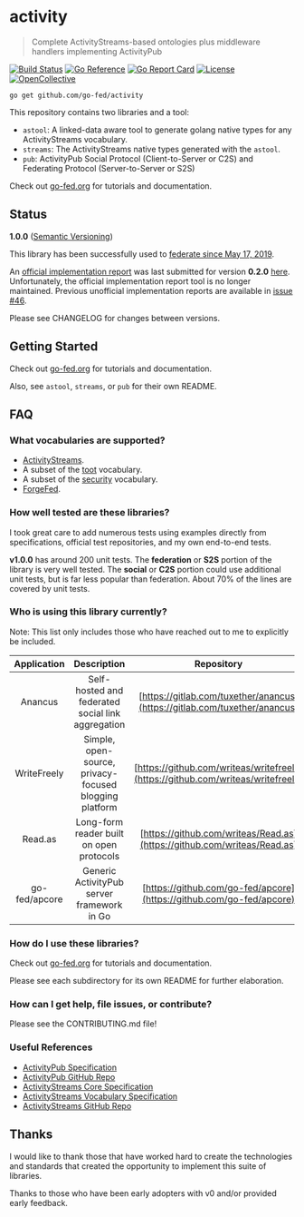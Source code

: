 # activity

> Complete ActivityStreams-based ontologies plus middleware handlers implementing ActivityPub

[![Build Status][Build-Status-Image]][Build-Status-Url] [![Go Reference][Go-Reference-Image]][Go-Reference-Url]
[![Go Report Card][Go-Report-Card-Image]][Go-Report-Card-Url] [![License][License-Image]][License-Url]
[![OpenCollective][OpenCollective-Image]][OpenCollective-Url]

`go get github.com/go-fed/activity`

This repository contains two libraries and a tool:

* `astool`: A linked-data aware tool to generate golang native types for any
ActivityStreams vocabulary.
* `streams`: The ActivityStreams native types generated with the `astool`.
* `pub`: ActivityPub Social Protocol (Client-to-Server or C2S) and Federating
Protocol (Server-to-Server or S2S)

Check out [go-fed.org](https://go-fed.org/) for tutorials and documentation.

## Status

**1.0.0** ([Semantic Versioning](https://semver.org/))

This library has been successfully used to
[federate since May 17, 2019](https://cjslep.com/c/blog/this-blog-is-federated).

An [official implementation report](https://activitypub.rocks/implementation-report/)
was last submitted for version **0.2.0** [here](https://github.com/w3c/activitypub/issues/318).
Unfortunately, the official implementation report tool is no longer maintained.
Previous unofficial implementation reports are available in [issue #46](https://github.com/go-fed/activity/issues/46).

Please see CHANGELOG for changes between versions.

## Getting Started

Check out [go-fed.org](https://go-fed.org/) for tutorials and documentation.

Also, see `astool`, `streams`, or `pub` for their own README.

## FAQ

### What vocabularies are supported?

* [ActivityStreams](https://www.w3.org/TR/activitystreams-vocabulary).
* A subset of the [toot](https://github.com/tootsuite/mastodon/blob/master/app/lib/activitypub/adapter.rb) vocabulary.
* A subset of the [security](https://w3c-ccg.github.io/security-vocab/) vocabulary.
* [ForgeFed](https://forgefed.peers.community/vocabulary.html).

### How well tested are these libraries?

I took great care to add numerous tests using examples directly from
specifications, official test repositories, and my own end-to-end tests.

**v1.0.0** has around 200 unit tests. The **federation** or **S2S** portion of
the library is very well tested. The **social** or **C2S** portion could use
additional unit tests, but is far less popular than federation. About 70% of the
lines are covered by unit tests.

### Who is using this library currently?

Note: This list only includes those who have reached out to me to explicitly be
included.

| Application | Description                                       | Repository                                                                 | Point Of Contact                                                                                                    | Homepage                             |
|:-----------:|:-------------------------------------------------:|:--------------------------------------------------------------------------:|:-------------------------------------------------------------------------------------------------------------------:|:------------------------------------:|
| Anancus       | Self-hosted and federated social link aggregation              | [https://gitlab.com/tuxether/anancus](https://gitlab.com/tuxether/anancus)       | [@tuxether@floss.social](https://floss.social/@tuxether) or [tuxether@protonmail.ch](mailto:tuxether@protonmail.ch) | N/A                                                |
| WriteFreely   | Simple, open-source, privacy-focused blogging platform         | [https://github.com/writeas/writefreely](https://github.com/writeas/writefreely) | [@write_as@writing.exchange](https://writing.exchange/@write_as) or [hello@write.as](mailto:hello@write.as)         | [https://writefreely.org](https://writefreely.org) |
| Read.as       | Long-form reader built on open protocols                       | [https://github.com/writeas/Read.as](https://github.com/writeas/Read.as)         | [@write_as@writing.exchange](https://writing.exchange/@write_as) or [hello@write.as](mailto:hello@write.as)         | [https://read.as](https://read.as)                 |
| go-fed/apcore | Generic ActivityPub server framework in Go                     | [https://github.com/go-fed/apcore](https://github.com/go-fed/apcore)             | [@cj@mastodon.technology](https://mastodon.technology/@cj) or [cjslep@gmail.com](mailto:cjslep@gmail.com)           | [https://go-fed.org](https://go-fed.org)           |

### How do I use these libraries?

Check out [go-fed.org](https://go-fed.org/) for tutorials and documentation.

Please see each subdirectory for its own README for further elaboration.

### How can I get help, file issues, or contribute?

Please see the CONTRIBUTING.md file!

### Useful References

* [ActivityPub Specification](https://www.w3.org/TR/activitypub)
* [ActivityPub GitHub Repo](https://github.com/w3c/activitypub)
* [ActivityStreams Core Specification](https://www.w3.org/TR/activitystreams-core)
* [ActivityStreams Vocabulary Specification](https://www.w3.org/TR/activitystreams-vocabulary)
* [ActivityStreams GitHub Repo](https://github.com/w3c/activitystreams)

## Thanks

I would like to thank those that have worked hard to create the technologies
and standards that created the opportunity to implement this suite of
libraries.

Thanks to those who have been early adopters with v0 and/or provided early
feedback.

[Build-Status-Image]: https://travis-ci.org/go-fed/activity.svg?branch=master
[Build-Status-Url]: https://travis-ci.org/go-fed/activity
[Go-Reference-Image]: https://pkg.go.dev/badge/github.com/go-fed/activity
[Go-Reference-Url]: https://pkg.go.dev/github.com/go-fed/activity
[Go-Report-Card-Image]: https://goreportcard.com/badge/github.com/go-fed/activity
[Go-Report-Card-Url]: https://goreportcard.com/report/github.com/go-fed/activity
[License-Image]: https://img.shields.io/github/license/go-fed/activity
[License-Url]: https://opensource.org/licenses/BSD-3-Clause
[OpenCollective-Image]: https://img.shields.io/opencollective/backers/go-fed-activitypub-labs
[OpenCollective-Url]: https://opencollective.com/go-fed-activitypub-labs
